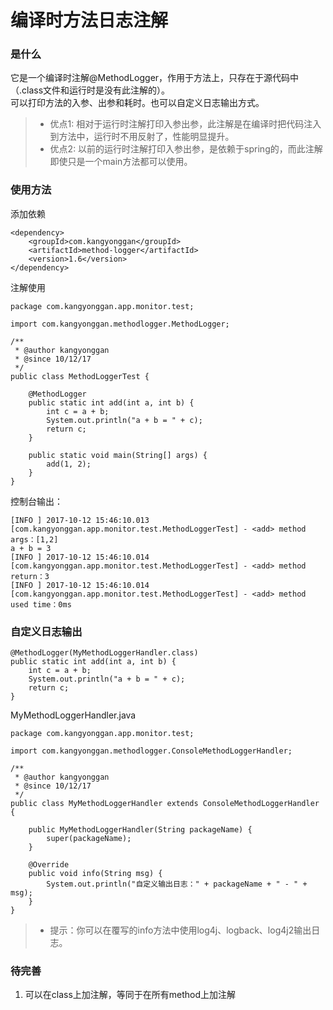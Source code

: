 # 编译时方法日志注解

### 是什么
它是一个编译时注解@MethodLogger，作用于方法上，只存在于源代码中（.class文件和运行时是没有此注解的）。  
可以打印方法的入参、出参和耗时。也可以自定义日志输出方式。

> * 优点1: 相对于运行时注解打印入参出参，此注解是在编译时把代码注入到方法中，运行时不用反射了，性能明显提升。
> * 优点2: 以前的运行时注解打印入参出参，是依赖于spring的，而此注解即使只是一个main方法都可以使用。
 
### 使用方法
添加依赖

```
<dependency>
    <groupId>com.kangyonggan</groupId>
    <artifactId>method-logger</artifactId>
    <version>1.6</version>
</dependency>
```

注解使用

```
package com.kangyonggan.app.monitor.test;

import com.kangyonggan.methodlogger.MethodLogger;

/**
 * @author kangyonggan
 * @since 10/12/17
 */
public class MethodLoggerTest {

    @MethodLogger
    public static int add(int a, int b) {
        int c = a + b;
        System.out.println("a + b = " + c);
        return c;
    }

    public static void main(String[] args) {
        add(1, 2);
    }
}
```

控制台输出：

```
[INFO ] 2017-10-12 15:46:10.013 [com.kangyonggan.app.monitor.test.MethodLoggerTest] - <add> method args：[1,2]
a + b = 3
[INFO ] 2017-10-12 15:46:10.014 [com.kangyonggan.app.monitor.test.MethodLoggerTest] - <add> method return：3
[INFO ] 2017-10-12 15:46:10.014 [com.kangyonggan.app.monitor.test.MethodLoggerTest] - <add> method used time：0ms
```

### 自定义日志输出

```
@MethodLogger(MyMethodLoggerHandler.class)
public static int add(int a, int b) {
    int c = a + b;
    System.out.println("a + b = " + c);
    return c;
}
```

MyMethodLoggerHandler.java

```
package com.kangyonggan.app.monitor.test;

import com.kangyonggan.methodlogger.ConsoleMethodLoggerHandler;

/**
 * @author kangyonggan
 * @since 10/12/17
 */
public class MyMethodLoggerHandler extends ConsoleMethodLoggerHandler {

    public MyMethodLoggerHandler(String packageName) {
        super(packageName);
    }

    @Override
    public void info(String msg) {
        System.out.println("自定义输出日志：" + packageName + " - " + msg);
    }
}
```

> * 提示：你可以在覆写的info方法中使用log4j、logback、log4j2输出日志。

### 待完善
1. 可以在class上加注解，等同于在所有method上加注解